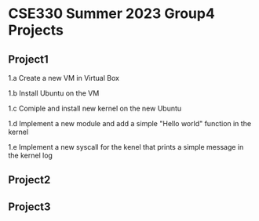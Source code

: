 # CSE330 Summer 2023 Group4 Projects 

## Project1 
1.a Create a new VM in  Virtual Box 

1.b Install Ubuntu on the VM 

1.c Comiple and install new kernel on the new Ubuntu

1.d Implement a new module and add a simple "Hello world" function in the kernel

1.e Implement a new syscall for the kenel that prints a simple message in the kernel log 


## Project2 





## Project3 

